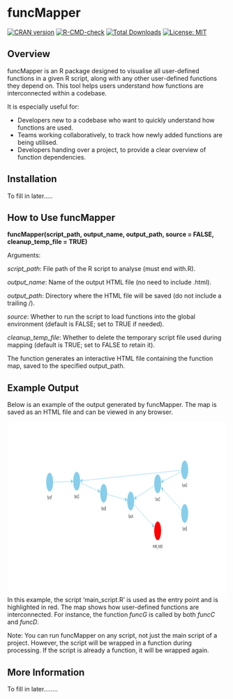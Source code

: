 # funcMapper

[![CRAN version](https://www.r-pkg.org/badges/version/funcMapper)](https://CRAN.R-project.org/package=funcMapper)
[![R-CMD-check](https://github.com/yourusername/funcMapper/actions/workflows/R-CMD-check.yaml/badge.svg)](https://github.com/yourusername/funcMapper/actions)
[![Total Downloads](https://cranlogs.r-pkg.org/badges/grand-total/funcMapper)](https://cran.r-project.org/package=funcMapper)
[![License: MIT](https://img.shields.io/badge/license-MIT-blue.svg)](LICENSE)

## Overview
funcMapper is an R package designed to visualise all user-defined functions in a given R script, along with any other user-defined functions they depend on. This tool helps users understand how functions are interconnected within a codebase.

It is especially useful for:
 - Developers new to a codebase who want to quickly understand how functions are used.
 - Teams working collaboratively, to track how newly added functions are being utilised.
 - Developers handing over a project, to provide a clear overview of function dependencies.

## Installation

To fill in later.....

## How to Use funcMapper 

**funcMapper(script_path, output_name, output_path, source = FALSE, cleanup_temp_file = TRUE)**

Arguments:

*script_path*: File path of the R script to analyse (must end with.R).

*output_name*: Name of the output HTML file (no need to include .html).

*output_path*: Directory where the HTML file will be saved (do not include a trailing /).

*source*: Whether to run the script to load functions into the global environment (default is FALSE; set to TRUE if needed).

*cleanup_temp_file*: Whether to delete the temporary script file used during mapping (default is TRUE; set to FALSE to retain it).

The function generates an interactive HTML file containing the function map, saved to the specified output_path.

## Example Output

Below is an example of the output generated by funcMapper. The map is saved as an HTML file and can be viewed in any browser.

<p align="left">
<img src="vignettes/example_funcMapper.png" align="left" height="400"/>

In this example, the script ‘main_script.R’ is used as the entry point and is highlighted in red. The map shows how user-defined functions are interconnected. For instance, the function *funcG* is called by both *funcC* and *funcD*.

Note: You can run funcMapper on any script, not just the main script of a project. However, the script will be wrapped in a function during processing. If the script is already a function, it will be wrapped again.

## More Information 

To fill in later........
